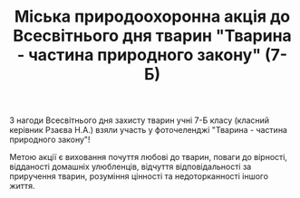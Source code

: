 ﻿---
title: Міська природоохоронна акція до Всесвітнього дня тварин "Тварина - частина природного закону" (7-Б)
---

З нагоди Всесвітнього дня захисту тварин учні 7-Б класу (класний керівник Рзаєва Н.А.) взяли участь у фоточеленджі "Тварина - частина природного закону"!

Метою акції є виховання почуття любові до тварин, поваги до вірності, відданості домашніх улюбленців, відчуття відповідальності за приручення тварин, розуміння цінності та недоторканності іншого життя.

<youtube id="gkUwtXs6eGA" />
